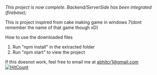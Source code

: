 *This project is now complete.  Backend/ServerSide has been integrated (firebase);*


This is project inspired from cake making game in windows 7(dont remember the name of that game though xD)

How to use the downloaded files

1) Run "npm install" in the extracted folder
2) Run "npm start" to view the project

If this doesnot work, feel free to email me at abhitcr1@gmail.com
[![HitCount](http://hits.dwyl.com/abhitcr1/BurgerBuilder.svg)](http://hits.dwyl.com/abhitcr1/BurgerBuilder)
